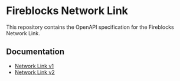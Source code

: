 # Fireblocks Network Link

This repository contains the OpenAPI specification for the Fireblocks Network Link.

## Documentation

- [Network Link v1](https://fireblocks.github.io/fireblocks-network-link)
- [Network Link v2](https://fireblocks.github.io/fireblocks-network-link/v2/docs.html)
